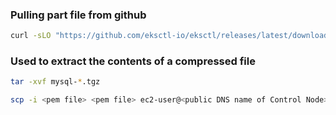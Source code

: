 ### Pulling part file from github
```bash
curl -sLO "https://github.com/eksctl-io/eksctl/releases/latest/download/eksctl_$(uname -s)_amd64.tar.gz"    
```
### Used to extract the contents of a compressed file
```bash
tar -xvf mysql-*.tgz  
```

```bash
scp -i <pem file> <pem file> ec2-user@<public DNS name of Control Node>:/home/ec2-user
```
